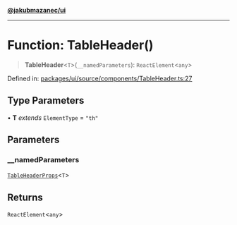 [**@jakubmazanec/ui**](../README.md)

---

# Function: TableHeader()

> **TableHeader**\<`T`\>(`__namedParameters`): `ReactElement`\<`any`\>

Defined in:
[packages/ui/source/components/TableHeader.ts:27](https://github.com/jakubmazanec/tools/blob/76a9140b954a789a6120dd2126b179ec0180d7e9/packages/ui/source/components/TableHeader.ts#L27)

## Type Parameters

• **T** _extends_ `ElementType` = `"th"`

## Parameters

### \_\_namedParameters

[`TableHeaderProps`](../type-aliases/TableHeaderProps.md)\<`T`\>

## Returns

`ReactElement`\<`any`\>
